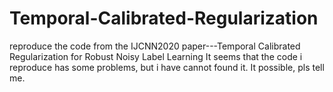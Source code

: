 # Temporal-Calibrated-Regularization
reproduce the code from the IJCNN2020 paper---Temporal Calibrated Regularization for Robust Noisy Label Learning
It seems that the code i reproduce has some problems, but i have cannot found it. It possible, pls tell me.
